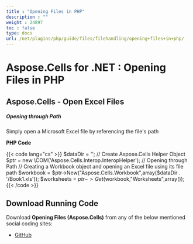 ```yaml
---
title : "Opening Files in PHP" 
description : "" 
weight : 24897 
toc : false
type: docs
url: /net/plugins/php/guide/files/filehandling/opening+files+in+php/
---
```


# Aspose.Cells for .NET : Opening Files in PHP


## Aspose.Cells - Open Excel Files

##### Opening through Path

Simply open a Microsoft Excel file by referencing the file's path

**PHP Code**

{{< code lang="cs" >}}
        $dataDir = '';
        // Create Aspose.Cells Helper Object
        $ptr = new \COM('Aspose.Cells.Interop.InteropHelper');
        // Opening through Path
        // Creating a Workbook object and opening an Excel file using its file path
        $workbook = $ptr->New("Aspose.Cells.Workbook",array($dataDir . '/Book1.xls'));
        $worksheets = $ptr->Get($workbook,"Worksheets",array());
{{< /code >}}

## Download Running Code

Download **Opening Files (Aspose.Cells)** from any of the below mentioned social coding sites:

*   [GitHub](https://github.com/aspose-cells/Aspose.Cells-for-.NET/blob/master/Plugins/Aspose_Cells_NET_for_PHP/src/aspose/cells/WorkingWithFiles/FileHandlingFeatures/OpeningFiles.php)

